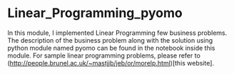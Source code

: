 # Linear_Programming_pyomo

In this module, I implemented Linear Programming few business problems. The description of the business problem along with the solution using python module named pyomo can be found in the notebook inside this module. For sample linear programming problems, please refer to (http://people.brunel.ac.uk/~mastjjb/jeb/or/morelp.html)[this website].
